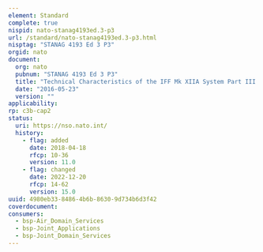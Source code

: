 ```yaml
---
element: Standard
complete: true
nispid: nato-stanag4193ed.3-p3
url: /standard/nato-stanag4193ed.3-p3.html
nisptag: "STANAG 4193 Ed 3 P3"
orgid: nato
document:
  org: nato
  pubnum: "STANAG 4193 Ed 3 P3"
  title: "Technical Characteristics of the IFF Mk XIIA System Part III: Installed System Characteristics"
  date: "2016-05-23"
  version: ""
applicability:
rp: c3b-cap2
status:
  uri: https://nso.nato.int/
  history: 
    - flag: added
      date: 2018-04-18
      rfcp: 10-36
      version: 11.0
    - flag: changed
      date: 2022-12-20
      rfcp: 14-62
      version: 15.0
uuid: 4980eb33-8486-4b6b-8630-9d734b6d3f42
coverdocument:
consumers:
  - bsp-Air_Domain_Services
  - bsp-Joint_Applications
  - bsp-Joint_Domain_Services
---
```


